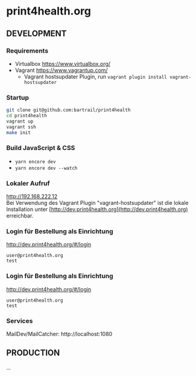 print4health.org
====================

DEVELOPMENT
-----------

### Requirements
- Virtualbox https://www.virtualbox.org/
- Vagrant https://www.vagrantup.com/
  - Vagrant hostsupdater Plugin, run `vagrant plugin install vagrant-hostsupdater`

### Startup

```bash
git clone git@github.com:bartrail/print4health
cd print4health
vagrant up
vagrant ssh
make init
```

### Build JavaScript & CSS
- ```yarn encore dev```
- ```yarn encore dev --watch```

### Lokaler Aufruf

http://192.168.222.12  
Bei Verwendung des Vagrant Plugin "vagrant-hostsupdater" ist die lokale Installation unter [http://dev.print4health.org](http://dev.print4health.org) erreichbar.

### Login für Bestellung als Einrichtung

http://dev.print4health.org/#/login

    user@print4health.org
    test

### Login für Bestellung als Einrichtung

http://dev.print4health.org/#/login

    user@print4health.org
    test

### Services

MailDev/MailCatcher: http://localhost:1080

PRODUCTION
----------
...
